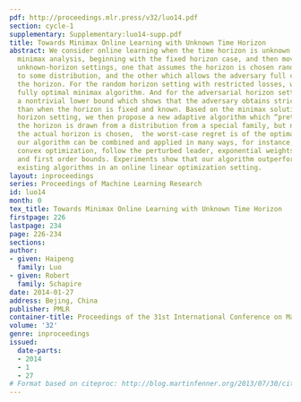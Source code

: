 ```yaml
---
pdf: http://proceedings.mlr.press/v32/luo14.pdf
section: cycle-1
supplementary: Supplementary:luo14-supp.pdf
title: Towards Minimax Online Learning with Unknown Time Horizon
abstract: We consider online learning when the time horizon is unknown. We apply a
  minimax analysis, beginning with the fixed horizon case, and then moving on to two
  unknown-horizon settings, one that assumes the horizon is chosen randomly according
  to some distribution, and the other which allows the adversary full control over
  the horizon. For the random horizon setting with restricted losses, we derive a
  fully optimal minimax algorithm. And for the adversarial horizon setting, we prove
  a nontrivial lower bound which shows that the adversary obtains strictly more power
  than when the horizon is fixed and known. Based on the minimax solution of the random
  horizon setting, we then propose a new adaptive algorithm which “pretends” that
  the horizon is drawn from a distribution from a special family, but no matter how
  the actual horizon is chosen,  the worst-case regret is of the optimal rate. Furthermore,
  our algorithm can be combined and applied in many ways, for instance, to online
  convex optimization, follow the perturbed leader, exponential weights algorithm
  and first order bounds. Experiments show that our algorithm outperforms many other
  existing algorithms in an online linear optimization setting.
layout: inproceedings
series: Proceedings of Machine Learning Research
id: luo14
month: 0
tex_title: Towards Minimax Online Learning with Unknown Time Horizon
firstpage: 226
lastpage: 234
page: 226-234
sections: 
author:
- given: Haipeng
  family: Luo
- given: Robert
  family: Schapire
date: 2014-01-27
address: Bejing, China
publisher: PMLR
container-title: Proceedings of the 31st International Conference on Machine Learning
volume: '32'
genre: inproceedings
issued:
  date-parts:
  - 2014
  - 1
  - 27
# Format based on citeproc: http://blog.martinfenner.org/2013/07/30/citeproc-yaml-for-bibliographies/
---
```

